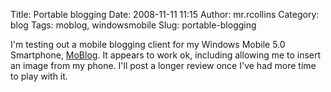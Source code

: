 Title: Portable blogging
Date: 2008-11-11 11:15
Author: mr.rcollins
Category: blog
Tags: moblog, windowsmobile
Slug: portable-blogging

I'm testing out a mobile blogging client for my Windows Mobile 5.0
Smartphone, [MoBlog][]. It appears to work ok, including allowing me to
insert an image from my phone. I'll post a longer review once I've had
more time to play with it.

  [MoBlog]: http://sampath.wordpress.com/moblog
